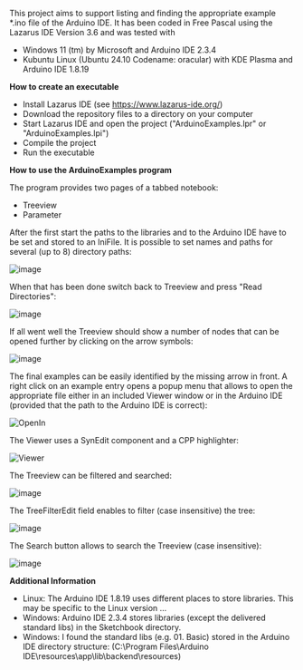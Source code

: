 This project aims to support listing and finding the appropriate example *.ino file of the Arduino IDE. It has been coded in Free Pascal using the Lazarus IDE Version 3.6 and was tested with

* Windows 11 (tm) by Microsoft and Arduino IDE 2.3.4
* Kubuntu Linux (Ubuntu 24.10 Codename: oracular) with KDE Plasma and Arduino IDE 1.8.19

**How to create an executable**
* Install Lazarus IDE (see https://www.lazarus-ide.org/)
* Download the repository files to a directory on your computer
* Start Lazarus IDE and open the project ("ArduinoExamples.lpr" or "ArduinoExamples.lpi")
* Compile the project
* Run the executable

**How to use the ArduinoExamples program**

The program provides two pages of a tabbed notebook:

* Treeview
* Parameter

After the first start the paths to the libraries and to the Arduino IDE have to be set and stored to an IniFile.
It is possible to set names and paths for several (up to 8) directory paths:

![image](https://github.com/user-attachments/assets/d12c7d40-64ab-48a6-a2e6-561f5dccff48)

When that has been done switch back to Treeview and press "Read Directories":

![image](https://github.com/user-attachments/assets/4b97769b-3f0d-42f9-91e0-35fd0bcb737a)

If all went well the Treeview should show a number of nodes that can be opened further by clicking on the arrow symbols:

![image](https://github.com/user-attachments/assets/45c0955f-1b39-48db-bbe5-9a368f450aaf)

The final examples can be easily identified by the missing arrow in front. A right click on an example entry opens a popup menu that allows to open the appropriate file either in an included Viewer window or in the Arduino IDE (provided that the path to the Arduino IDE is correct):

![OpenIn](https://github.com/user-attachments/assets/d95e661a-e776-43c1-8b2c-49841420f41a)

The Viewer uses a SynEdit component and a CPP highlighter:

![Viewer](https://github.com/user-attachments/assets/f93f558e-f279-4d73-b9b0-843ec2124732)

The Treeview can be filtered and searched:

![image](https://github.com/user-attachments/assets/1783c0f8-ff39-4dd5-8a31-ba4596875eea)

The TreeFilterEdit field enables to filter (case insensitive) the tree:

![image](https://github.com/user-attachments/assets/5072317f-1845-4a66-a7ee-0145cda4d999)

The Search button allows to search the Treeview (case insensitive):

![image](https://github.com/user-attachments/assets/b7d0f253-e8e5-4f7c-9aa1-61c5e825006e)

**Additional Information**
* Linux: The Arduino IDE 1.8.19 uses different places to store libraries. This may be specific to the Linux version  ...
* Windows: Arduino IDE 2.3.4 stores libraries (except the delivered standard libs) in the Sketchbook directory.
* Windows: I found the standard libs (e.g. 01. Basic) stored in the Arduino IDE directory structure:
  (C:\Program Files\Arduino IDE\resources\app\lib\backend\resources)


  
